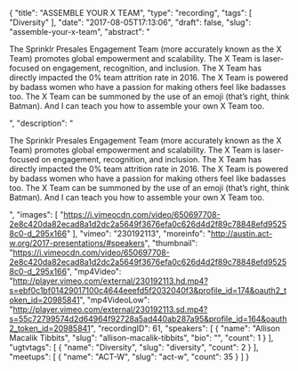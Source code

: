 {
  "title": "ASSEMBLE YOUR X TEAM",
  "type": "recording",
  "tags": [
    "Diversity"
  ],
  "date": "2017-08-05T17:13:06",
  "draft": false,
  "slug": "assemble-your-x-team",
  "abstract": "<p>The Sprinklr Presales Engagement Team (more accurately known as the X Team) promotes global empowerment and scalability. The X Team is laser-focused on engagement, recognition, and inclusion. The X Team has directly impacted the 0% team attrition rate in 2016. The X Team is powered by badass women who have a passion for making others feel like badasses too. The X Team can be summoned by the use of an emoji (that’s right, think Batman). And I can teach you how to assemble your own X Team too.</p>",
  "description": "<p>The Sprinklr Presales Engagement Team (more accurately known as the X Team) promotes global empowerment and scalability. The X Team is laser-focused on engagement, recognition, and inclusion. The X Team has directly impacted the 0% team attrition rate in 2016. The X Team is powered by badass women who have a passion for making others feel like badasses too. The X Team can be summoned by the use of an emoji (that’s right, think Batman). And I can teach you how to assemble your own X Team too.</p>",
  "images": [
    "https://i.vimeocdn.com/video/650697708-2e8c420da82ecad8a1d2dc2a5649f3676efa0c626d4d2f89c78848efd95258c0-d_295x166"
  ],
  "vimeo": "230192113",
  "moreinfo": "http://austin.act-w.org/2017-presentations/#speakers",
  "thumbnail": "https://i.vimeocdn.com/video/650697708-2e8c420da82ecad8a1d2dc2a5649f3676efa0c626d4d2f89c78848efd95258c0-d_295x166",
  "mp4Video": "http://player.vimeo.com/external/230192113.hd.mp4?s=ebf0c1bf01429017100c4644eeefd5f2032040f3&profile_id=174&oauth2_token_id=20985841",
  "mp4VideoLow": "http://player.vimeo.com/external/230192113.sd.mp4?s=55c72799574d2d64964f92728a5ad440ab287a95&profile_id=164&oauth2_token_id=20985841",
  "recordingID": 61,
  "speakers": [
    {
      "name": "Allison Macalik Tibbits",
      "slug": "allison-macalik-tibbits",
      "bio": "",
      "count": 1
    }
  ],
  "ugtvtags": [
    {
      "name": "Diversity",
      "slug": "diversity",
      "count": 2
    }
  ],
  "meetups": [
    {
      "name": "ACT-W",
      "slug": "act-w",
      "count": 35
    }
  ]
}